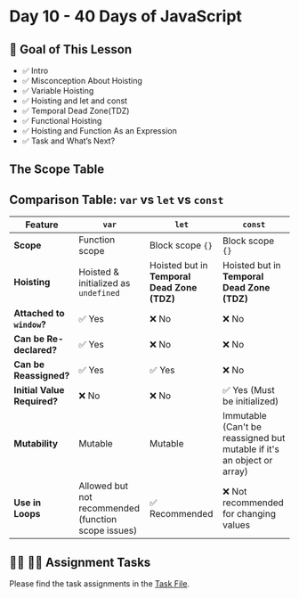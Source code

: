 # Day 10 - 40 Days of JavaScript

## **🎯 Goal of This Lesson**

- ✅ Intro
- ✅ Misconception About Hoisting
- ✅ Variable Hoisting
- ✅ Hoisting and let and const
- ✅ Temporal Dead Zone(TDZ)
- ✅ Functional Hoisting
- ✅ Hoisting and Function As an Expression
- ✅ Task and What’s Next?
## The Scope Table
## Comparison Table: `var` vs `let` vs `const`

| Feature               | `var`                         | `let`                         | `const`                       |
|-----------------------|-----------------------------|-----------------------------|-----------------------------|
| **Scope**            | Function scope               | Block scope `{}`             | Block scope `{}`             |
| **Hoisting**         | Hoisted & initialized as `undefined` | Hoisted but in **Temporal Dead Zone (TDZ)** | Hoisted but in **Temporal Dead Zone (TDZ)** |
| **Attached to `window`?** | ✅ Yes | ❌ No | ❌ No |
| **Can be Re-declared?** | ✅ Yes | ❌ No | ❌ No |
| **Can be Reassigned?** | ✅ Yes | ✅ Yes | ❌ No |
| **Initial Value Required?** | ❌ No | ❌ No | ✅ Yes (Must be initialized) |
| **Mutability** | Mutable | Mutable | Immutable (Can't be reassigned but mutable if it's an object or array) |
| **Use in Loops** | Allowed but not recommended (function scope issues) | ✅ Recommended | ❌ Not recommended for changing values |


## **👩‍💻 🧑‍💻 Assignment Tasks**

Please find the task assignments in the [Task File](./task.md).